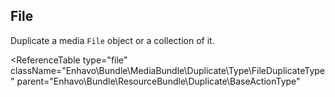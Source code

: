 ## File

Duplicate a media `File` object or a collection of it. 

<ReferenceTable 
    type="file"
    className="Enhavo\Bundle\MediaBundle\Duplicate\Type\FileDuplicateType"
    parent="Enhavo\Bundle\ResourceBundle\Duplicate\BaseActionType"
>
<template v-slot:inherit>
    <ReferenceOption name="groups" type="groups" />
</template>
</ReferenceTable>



